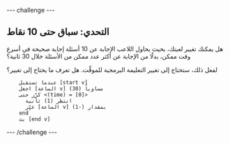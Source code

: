 --- challenge ---
## التحدي: سباق حتى 10 نقاط
هل يمكنك تغيير لعبتك، بحيث يحاول اللاعب الإجابة عن 10 أسئلة إجابة صحيحة في أسرع وقت ممكن، بدلًا من الإجابة عن أكثر عدد ممكن من الأسئلة خلال 30 ثانية؟

لفعل ذلك، ستحتاج إلى تغيير التعليمة البرمجية للموقِّت. هل تعرف ما يحتاج إلى تغيير؟

```blocks
	عندما تستقبل [start v]
	اجعل [الساعة v] مساوياً (30)
	كرِّر حتى <(time) = [0]> 
	  انتظر (1) ثانية
	  غيِّر [الساعة v] بمقدار (-1)
	end
	بث [end v]
```




--- /challenge ---

